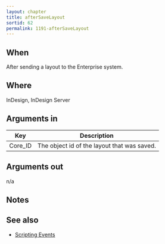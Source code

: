 ```yaml
---
layout: chapter
title: afterSaveLayout
sortid: 62
permalink: 1191-afterSaveLayout
---
```


## When 
After sending a layout to the Enterprise system.

## Where
InDesign, InDesign Server

## Arguments in 
|Key |Description|
|----|-----------|
|Core_ID |The object id of the layout that was saved.|

## Arguments out 
n/a

## Notes

## See also
* [Scripting Events](../../ScriptingEvents/index.md)